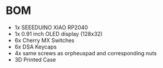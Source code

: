 # BOM
- 1x SEEEDUINO XIAO RP2040
- 1x 0.91 inch OLED display (128x32)
- 6x Cherry MX Switches
- 6x DSA Keycaps
- 4x same screws as orpheuspad and corresponding nuts
- 3D Printed Case